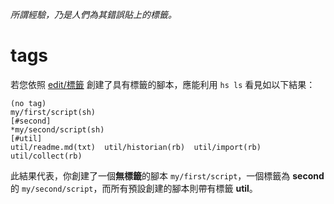 *所謂經驗，乃是人們為其錯誤貼上的標籤。*

# tags

若您依照 [edit/標籤](edit.md#--tags-標籤) 創建了具有標籤的腳本，應能利用 `hs ls` 看見如以下結果：

```
(no tag)
my/first/script(sh)
[#second]
*my/second/script(sh)
[#util]
util/readme.md(txt)  util/historian(rb)  util/import(rb)  util/collect(rb)
```

此結果代表，你創建了一個<b>無標籤</b>的腳本 `my/first/script`，一個標籤為 __second__ 的 `my/second/script`，而所有預設創建的腳本則帶有標籤 __util__。